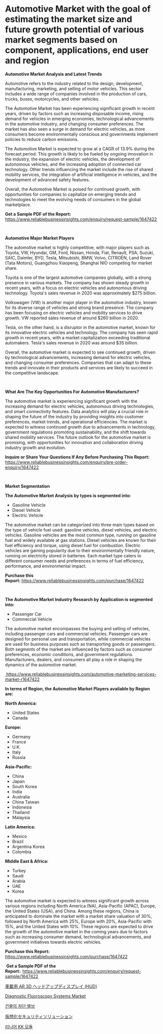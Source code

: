 <p><h1>Automotive Market with the goal of estimating the market size and future growth potential of various market segments based on component, applications, end user and region</h1></p><p><strong>Automotive Market Analysis and Latest Trends</strong></p>
<p><p>Automotive refers to the industry related to the design, development, manufacturing, marketing, and selling of motor vehicles. This sector includes a wide range of companies involved in the production of cars, trucks, buses, motorcycles, and other vehicles.</p><p>The Automotive Market has been experiencing significant growth in recent years, driven by factors such as increasing disposable income, rising demand for vehicles in emerging economies, technological advancements in the automotive industry, and changing consumer preferences. The market has also seen a surge in demand for electric vehicles, as more consumers become environmentally conscious and governments implement policies to reduce carbon emissions.</p><p>The Automotive Market is expected to grow at a CAGR of 13.9% during the forecast period. This growth is likely to be fueled by ongoing innovation in the industry, the expansion of electric vehicles, the development of autonomous vehicles, and the increasing adoption of connected car technology. Other trends influencing the market include the rise of shared mobility services, the integration of artificial intelligence in vehicles, and the development of advanced safety features.</p><p>Overall, the Automotive Market is poised for continued growth, with opportunities for companies to capitalize on emerging trends and technologies to meet the evolving needs of consumers in the global marketplace.</p></p>
<p><strong>Get a Sample PDF of the Report:&nbsp;</strong> <a href="https://www.reliablebusinessinsights.com/enquiry/request-sample/1647422">https://www.reliablebusinessinsights.com/enquiry/request-sample/1647422</a></p>
<p>&nbsp;</p>
<p><strong>Automotive Major Market Players</strong></p>
<p><p>The automotive market is highly competitive, with major players such as Toyota, VW, Hyundai, GM, Ford, Nissan, Honda, Fiat, Renault, PSA, Suzuki, SAIC, Daimler, BYD, Tesla, Mitsubishi, BMW, Volvo, CITROËN, Land Rover (Tata Motors), Guangzhou Xiaopeng, Shanghai NIO competing for market share.</p><p>Toyota is one of the largest automotive companies globally, with a strong presence in various markets. The company has shown steady growth in recent years, with a focus on electric vehicles and autonomous driving technology. Toyota's sales revenue in 2020 was approximately $275 billion.</p><p>Volkswagen (VW) is another major player in the automotive industry, known for its diverse range of vehicles and strong brand presence. The company has been focusing on electric vehicles and mobility services to drive growth. VW reported sales revenue of around $260 billion in 2020.</p><p>Tesla, on the other hand, is a disruptor in the automotive market, known for its innovative electric vehicles and technology. The company has seen rapid growth in recent years, with a market capitalization exceeding traditional automakers. Tesla's sales revenue in 2020 was around $35 billion.</p><p>Overall, the automotive market is expected to see continued growth, driven by technological advancements, increasing demand for electric vehicles, and changing consumer preferences. Companies that can adapt to these trends and innovate in their products and services are likely to succeed in the competitive landscape.</p></p>
<p>&nbsp;</p>
<p><strong>What Are The Key Opportunities For Automotive Manufacturers?</strong></p>
<p><p>The automotive market is experiencing significant growth with the increasing demand for electric vehicles, autonomous driving technologies, and smart connectivity features. Data analytics will play a crucial role in shaping the future of the industry by providing insights into customer preferences, market trends, and operational efficiencies. The market is expected to witness continued growth due to advancements in technology, government regulations promoting sustainability, and the shift towards shared mobility services. The future outlook for the automotive market is promising, with opportunities for innovation and collaboration driving industry growth and evolution.</p></p>
<p><strong>Inquire or Share Your Questions If Any Before Purchasing This Report:</strong> <a href="https://www.reliablebusinessinsights.com/enquiry/pre-order-enquiry/1647422">https://www.reliablebusinessinsights.com/enquiry/pre-order-enquiry/1647422</a></p>
<p>&nbsp;</p>
<p><strong>Market Segmentation</strong></p>
<p><strong>The Automotive Market Analysis by types is segmented into:</strong></p>
<p><ul><li>Gasoline Vehicle</li><li>Diesel Vehicle</li><li>Electric Vehicle</li></ul></p>
<p><p>The automotive market can be categorized into three main types based on the type of vehicle fuel used: gasoline vehicles, diesel vehicles, and electric vehicles. Gasoline vehicles are the most common type, running on gasoline fuel and widely available at gas stations. Diesel vehicles are known for their fuel efficiency and torque, using diesel fuel for combustion. Electric vehicles are gaining popularity due to their environmentally friendly nature, running on electricity stored in batteries. Each market type caters to different consumer needs and preferences in terms of fuel efficiency, performance, and environmental impact.</p></p>
<p><strong>Purchase this Report:&nbsp;</strong><a href="https://www.reliablebusinessinsights.com/purchase/1647422">https://www.reliablebusinessinsights.com/purchase/1647422</a></p>
<p>&nbsp;</p>
<p><strong>The Automotive Market Industry Research by Application is segmented into:</strong></p>
<p><ul><li>Passenger Car</li><li>Commercial Vehicle</li></ul></p>
<p><p>The automotive market encompasses the buying and selling of vehicles, including passenger cars and commercial vehicles. Passenger cars are designed for personal use and transportation, while commercial vehicles are used for business purposes such as transporting goods or passengers. Both segments of the market are influenced by factors such as consumer preferences, economic conditions, and government regulations. Manufacturers, dealers, and consumers all play a role in shaping the dynamics of the automotive market.</p></p>
<p><a href="https://www.reliablebusinessinsights.com/automotive-marketing-services-market-r1647422">&nbsp;https://www.reliablebusinessinsights.com/automotive-marketing-services-market-r1647422</a></p>
<p><strong>In terms of Region, the Automotive Market Players available by Region are:</strong></p>
<p>
    <p> <strong> North America: </strong>
        <ul>
            <li>United States</li>
            <li>Canada</li>
        </ul>
        </p> 
    <p> <strong> Europe: </strong>
        <ul>
            <li>Germany</li>
            <li>France</li>
            <li>U.K.</li>
            <li>Italy</li>
            <li>Russia</li>
        </ul>
        </p> 
    <p> <strong> Asia-Pacific: </strong>
        <ul>
            <li>China</li>
            <li>Japan</li>
            <li>South Korea</li>
            <li>India</li>
            <li>Australia</li>
            <li>China Taiwan</li>
            <li>Indonesia</li>
            <li>Thailand</li>
            <li>Malaysia</li>
        </ul>
        </p> 
    <p> <strong> Latin America: </strong>
        <ul>
            <li>Mexico</li>
            <li>Brazil</li>
            <li>Argentina Korea</li>
            <li>Colombia</li>
        </ul>
        </p> 
    <p> <strong> Middle East & Africa: </strong>
        <ul>
            <li>Turkey</li>
            <li>Saudi</li>
            <li>Arabia</li>
            <li>UAE</li>
            <li>Korea</li>
        </ul>
    </p>
    </p>
<p><p>The automotive market is expected to witness significant growth across various regions including North America (NA), Asia-Pacific (APAC), Europe, the United States (USA), and China. Among these regions, China is anticipated to dominate the market with a market share valuation of 30%, followed by North America with 25%, Europe with 20%, Asia-Pacific with 15%, and the United States with 10%. These regions are expected to drive the growth of the automotive market in the coming years due to factors such as increasing consumer demand, technological advancements, and government initiatives towards electric vehicles.</p></p>
<p><strong>Purchase this Report: </strong><a href="https://www.reliablebusinessinsights.com/purchase/1647422">https://www.reliablebusinessinsights.com/purchase/1647422</a></p>
<p>&nbsp;<strong>Get a Sample PDF of the Report:&nbsp;&nbsp;</strong><a href="https://www.reliablebusinessinsights.com/enquiry/request-sample/1647422">https://www.reliablebusinessinsights.com/enquiry/request-sample/1647422</a></p>
<p><strong></strong></p>
<p><p><a href="https://medium.com/@dianlms3hanan/%E3%82%B0%E3%83%AD%E3%83%BC%E3%83%90%E3%83%AB%E8%87%AA%E5%8B%95%E8%BB%8Aar-3d%E3%83%98%E3%83%83%E3%83%89%E3%82%A2%E3%83%83%E3%83%97%E3%83%87%E3%82%A3%E3%82%B9%E3%83%97%E3%83%AC%E3%82%A4-hud-%E7%94%A3%E6%A5%AD-%E7%A8%AE%E9%A1%9E-%E5%BF%9C%E7%94%A8-%E5%B8%82%E5%A0%B4%E5%8F%82%E5%8A%A0%E4%BC%81%E6%A5%AD-%E5%9C%B0%E5%9F%9F%E5%88%A5%E6%88%90%E9%95%B7%E5%88%86%E6%9E%90-%E3%81%8A%E3%82%88%E3%81%B3%E5%B0%86%E6%9D%A5%E3%81%AE%E3%82%B7%E3%83%8A%E3%83%AA%E3%82%AA-2024%E5%B9%B4-2031%E5%B9%B4-bd16ada101b4">車載用 AR 3D ヘッドアップディスプレイ (HUD)</a></p><p><a href="https://github.com/msbsaifansami/Market-Research-Report-List-1/blob/main/diagnostic-fluoroscopy-systems-market.md">Diagnostic Fluoroscopy Systems Market</a></p><p><a href="https://medium.com/@basmakahin54/%EA%B1%B4%EB%AC%BC-%EC%8B%9C%EC%9E%A5-%EB%B6%80%EB%AC%B8%EC%9D%98-%EA%B8%80%EB%A1%9C%EB%B2%8C-%EC%B0%A8%EB%8B%A8-%EB%B0%B8%EB%B8%8C-%EC%A2%85%EB%A5%98-%EC%9D%91%EC%9A%A9-%EB%B6%84%EC%95%BC-%EC%8B%9C%EC%9E%A5-%EC%B0%B8%EC%97%AC%EC%9E%90-%EC%A0%84%EB%9E%B5-%EC%A7%80%EC%97%AD%EB%B3%84-%EC%84%B1%EC%9E%A5-%EC%9D%B8%EC%82%AC%EC%9D%B4%ED%8A%B8-%EB%B0%8F-%EB%AF%B8%EB%9E%98-%EC%A0%84%EB%A7%9D-2024-2031-9d19c261924e">건물의 차단 밸브</a></p><p><a href="https://github.com/KenyonJohns/Market-Research-Report-List-1/blob/main/4834287121321.md">仮想化セキュリティソリューション</a></p><p><a href="https://github.com/joannescott9078/Market-Research-Report-List-1/blob/main/8664713113297.md">리니어 KK 모듈</a></p></p>